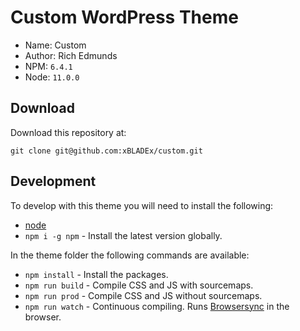 # Custom WordPress Theme

- Name: Custom
- Author: Rich Edmunds
- NPM: `6.4.1`
- Node: `11.0.0`

## Download
Download this repository at:

`git clone git@github.com:xBLADEx/custom.git`

## Development
To develop with this theme you will need to install the following:

- [node](https://nodejs.org/)
- `npm i -g npm` - Install the latest version globally.

In the theme folder the following commands are available:

- `npm install` - Install the packages.
- `npm run build` - Compile CSS and JS with sourcemaps.
- `npm run prod` - Compile CSS and JS without sourcemaps.
- `npm run watch` - Continuous compiling. Runs [Browsersync](https://www.browsersync.io/docs) in the browser.
